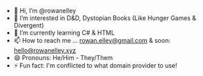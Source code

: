- 👋 Hi, I’m @rowanelley
- 👀 I’m interested in D&D, Dystopian Books (Like Hunger Games & Divergent)
- 🌱 I’m currently learning C# & HTML
- 📫 How to reach me ... rowan.elley@gmail.com & soon: hello@rowanelley.xyz
- 😄 Pronouns: He/Him - They/Them
- ⚡ Fun fact: I'm conflicted to what domain provider to use!

<!---
rowanelley/rowanelley is a ✨ special ✨ repository because its `README.md` (this file) appears on your GitHub profile.
You can click the Preview link to take a look at your changes.
--->
